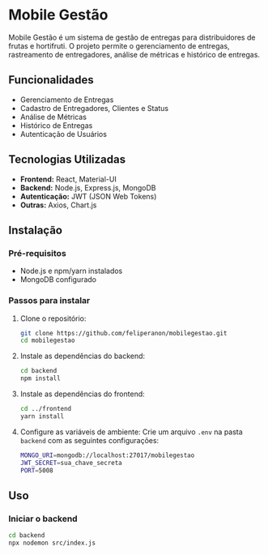 # Mobile Gestão

Mobile Gestão é um sistema de gestão de entregas para distribuidores de frutas e hortifruti. O projeto permite o gerenciamento de entregas, rastreamento de entregadores, análise de métricas e histórico de entregas.

## Funcionalidades

- Gerenciamento de Entregas
- Cadastro de Entregadores, Clientes e Status
- Análise de Métricas
- Histórico de Entregas
- Autenticação de Usuários

## Tecnologias Utilizadas

- **Frontend:** React, Material-UI
- **Backend:** Node.js, Express.js, MongoDB
- **Autenticação:** JWT (JSON Web Tokens)
- **Outras:** Axios, Chart.js

## Instalação

### Pré-requisitos

- Node.js e npm/yarn instalados
- MongoDB configurado

### Passos para instalar

1. Clone o repositório:
    ```sh
    git clone https://github.com/feliperanon/mobilegestao.git
    cd mobilegestao
    ```

2. Instale as dependências do backend:
    ```sh
    cd backend
    npm install
    ```

3. Instale as dependências do frontend:
    ```sh
    cd ../frontend
    yarn install
    ```

4. Configure as variáveis de ambiente:
    Crie um arquivo `.env` na pasta `backend` com as seguintes configurações:
    ```sh
    MONGO_URI=mongodb://localhost:27017/mobilegestao
    JWT_SECRET=sua_chave_secreta
    PORT=5008
    ```

## Uso

### Iniciar o backend
```sh
cd backend
npx nodemon src/index.js
